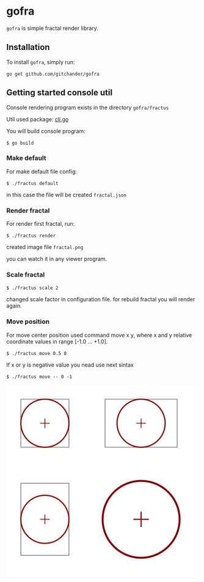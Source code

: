 # gofra

`gofra` is simple fractal render library.

## Installation

To install `gofra`, simply run:
```
go get github.com/gitchander/gofra
```

## Getting started console util

Сonsole rendering program exists in the directory `gofra/fractus`

Util used package: [cli.go](https://github.com/codegangsta/cli)

You will build console program:
```
$ go build
```

### Make default
For make default file config:
```
$ ./fractus default
```
in this case the file will be created `fractal.json`

### Render fractal
For render first fractal, run:
```
$ ./fractus render
```
created image file `fractal.png`

you can watch it in any viewer program.

### Scale fractal

```
$ ./fractus scale 2
```
changed scale factor in configuration file.
for rebuild fractal you will render again.

### Move position

For move center position used command move x y, where x and y relative coordinate values in range [-1.0 ... +1.0].
```
$ ./fractus move 0.5 0
```

If x or y is negative value you nead use next sintax
```
$ ./fractus move -- 0 -1
```

![Example Output](images/move_coord.png)

